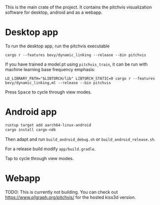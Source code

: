 This is the main crate of the project. It contains the pitchvis visualization software for desktop, android and as a webapp.

# Desktop app

To run the desktop app, run the pitchvis executable

`cargo r --features bevy/dynamic_linking --release --bin pitchvis`

If you have trained a model.pt using `pitchvis_train`, it can be run with machine learning base frequency emphasis:

`LD_LIBRARY_PATH="$LIBTORCH/lib" LIBTORCH_STATIC=0 cargo r --features bevy/dynamic_linking,ml --release --bin pitchvis`

Press <kbd>Space</kbd> to cycle through view modes.

# Android app

```bash
rustup target add aarch64-linux-android
cargo install cargo-ndk
```

Then adapt and run `build_android_debug.sh` or `build_android_release.sh`.

For a release build modify `app/build.gradle`.

Tap to cycle through view modes.

# Webapp

TODO: This is currently not building. You can check out https://www.p1graph.org/pitchvis/ for the hosted kiss3d version.